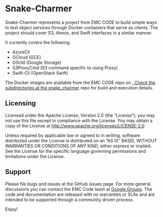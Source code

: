 Snake-Charmer
=============
Snake-Charmer represents a project from EMC CODE to build simple ways to test object services through Docker containers that serve as clients.  The project should cover S3, Atmos, and Swift interfaces in a similar manner.

It currently covers the following.
- AzureCli
- GCloud (GCE)
- GSUtil (Google Storage)
- S3ProxyCmd (S3 command specific to using Proxy)
- Swift-Cli (OpenStack Swift)

The Docker images are available from the EMC CODE repo on <a href="https://registry.hub.docker.com/repos/emccode/">.  Check the subdirectories at the <a href="https://github.com/emccode/snake_charmer">snake_charmer</a> repo for build and execution details.


Licensing
---------
Licensed under the Apache License, Version 2.0 (the “License”); you may not use this file except in compliance with the License. You may obtain a copy of the License at <http://www.apache.org/licenses/LICENSE-2.0>

Unless required by applicable law or agreed to in writing, software distributed under the License is distributed on an “AS IS” BASIS, WITHOUT WARRANTIES OR CONDITIONS OF ANY KIND, either express or implied. See the License for the specific language governing permissions and limitations under the License.

Support
-------
Please file bugs and issues at the Github issues page. For more general discussions you can contact the EMC Code team at <a href="https://groups.google.com/forum/#!forum/emccode-users">Google Groups</a>. The code and documentation are released with no warranties or SLAs and are intended to be supported through a community driven process.


Enjoy!
